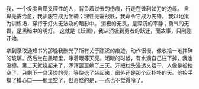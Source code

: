 我，一个极度自卑又理性的人，背负着过去的伤痕，行走在锋利如刀的边缘。
自卑无需治愈，我驯服它成为坐骑；理性无需战胜，我命令它成为先锋。
我以地狱为训练场，穿行于灯火无法及的暗影中。
消极的无畏，是深沉的平静；勇气的无畏，是黑暗中的明灯。
这就是《跃渊》，我从消极到勇者的跃迁，而故事，只刚刚开始。

拿到录取通知书的那晚我删光了所有关于陈溪的痕迹，动作很慢，像收拾一地摔碎的玻璃。然后坐在黑暗里，睁着眼等天亮。闭眼的时候，有水滴自己往下掉，我也没擦。第二天就烧起来了，浑浑噩噩躺了三天。汗把枕头浸透又焐干，人像是被抽空了，只剩下一具滚烫的壳。等烧退了坐起来，窗外还是那个灰扑扑的天。他抬手摸了摸心口——那里空了，但奇怪的是，一点也不觉得冷了。




